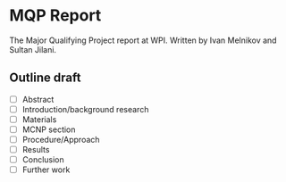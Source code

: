 # MQP Report
The Major Qualifying Project report at WPI. Written by Ivan Melnikov and Sultan Jilani.

## Outline draft

- [ ] Abstract  
- [ ] Introduction/background research  
- [ ] Materials  
- [ ] MCNP section  
- [ ] Procedure/Approach  
- [ ] Results  
- [ ] Conclusion  
- [ ] Further work  